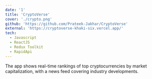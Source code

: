 ```yaml
---
date: '1'
title: 'CryptoVerse'
cover: './crypto.png'
github: 'https://github.com/Prateek-Jakhar/CryptoVerse'
external: 'https://cryptoverse-khaki-six.vercel.app/'
tech:
  - Javascript
  - ReactJS
  - Redux Toolkit
  - RapidApi
---
```


The app shows real-time rankings of top cryptocurrencies by market capitalization, with a news feed covering industry developments.
